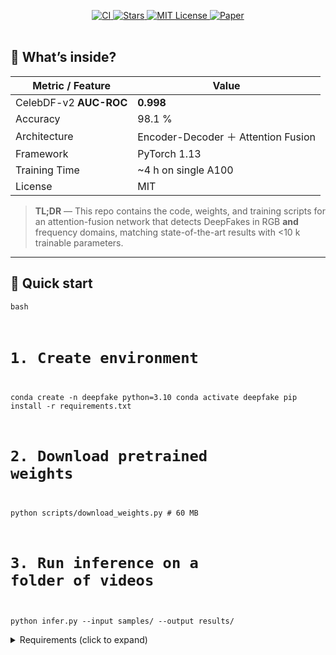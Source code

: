 <!-- README.md — Attention-Fusion DeepFake Detector (example)  -->
<p align="center">
  <!-- Optional banner / logo -->
  <!-- <img src="assets/banner.png" alt="Attention-Fusion DeepFake Detector" width="60%"> -->
</p>

<div align="center">

<!-- Badges: feel free to remove or swap -->
<a href="https://github.com/snehakumari1996/Attention_Network_for_Deepfake_Detection/actions">
  <img alt="CI" src="https://img.shields.io/github/actions/workflow/status/snehakumari1996/Attention_Network_for_Deepfake_Detection/ci.yml?logo=github">
</a>
<a href="https://github.com/snehakumari1996/Attention_Network_for_Deepfake_Detection/stargazers">
  <img alt="Stars" src="https://img.shields.io/github/stars/snehakumari1996/Attention_Network_for_Deepfake_Detection?color=yellow&logo=star">
</a>
<a href="LICENSE">
  <img alt="MIT License" src="https://img.shields.io/badge/license-MIT-green">
</a>
<a href="docs/paper.pdf">
  <img alt="Paper" src="https://img.shields.io/badge/paper-ICAAIML 2024-orange">
</a>

</div>

<br/>

## 🧩 What’s inside?
| Metric / Feature | Value |
|------------------|-------|
| CelebDF-v2 **AUC-ROC** | **0.998** |
| Accuracy | 98.1 % |
| Architecture | Encoder-Decoder ＋ Attention Fusion |
| Framework | PyTorch 1.13 |
| Training Time | ~4 h on single A100 |
| License | MIT |

> **TL;DR** — This repo contains the code, weights, and training scripts for an attention-fusion network that detects DeepFakes in RGB **and** frequency domains, matching state-of-the-art results with <10 k trainable parameters.

---

## 🚀 Quick start

<code>bash
# 1. Create environment
conda create -n deepfake python=3.10
conda activate deepfake
pip install -r requirements.txt

# 2. Download pretrained weights
python scripts/download_weights.py   # 60 MB

# 3. Run inference on a folder of videos
python infer.py --input samples/ --output results/</code>

<details> <summary>Requirements (click to expand)</summary>
Python 3.10+

PyTorch ≥ 1.13 with CUDA 11.7

OpenCV, FFTW, tqdm

(Optional) Weights & Biases for experiment tracking

</details>
